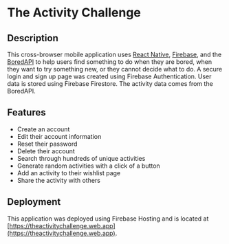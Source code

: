 # The Activity Challenge

## Description
This cross-browser mobile application uses [React Native](https://reactnative.dev/), [Firebase](https://firebase.google.com/), and the [BoredAPI](https://www.boredapi.com/) to help users find something to do when they are bored, when they want to try something new, or they cannot decide what to do. A secure login and sign up page was created using Firebase Authentication. User data is stored using Firebase Firestore. The activity data comes from the BoredAPI. 


## Features
- Create an account
- Edit their account information
- Reset their password
- Delete their account
- Search through hundreds of unique activities
- Generate random activities with a click of a button
- Add an activity to their wishlist page
- Share the activity with others

## Deployment
This application was deployed using Firebase Hosting and is located at [https://theactivitychallenge.web.app](https://theactivitychallenge.web.app).
